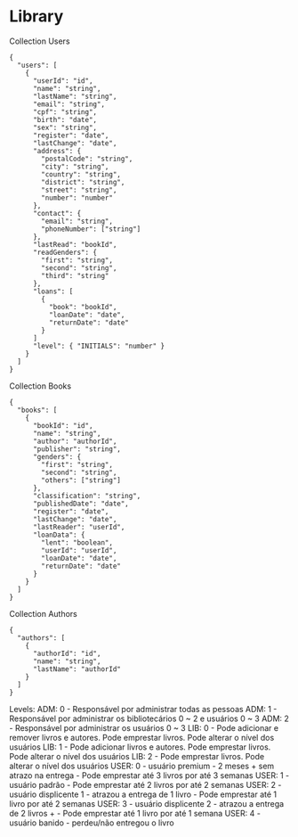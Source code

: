 # Library

Collection Users
```
{
  "users": [
    {
      "userId": "id",
      "name": "string",
      "lastName": "string",
      "email": "string",
      "cpf": "string",
      "birth": "date",
      "sex": "string",
      "register": "date",
      "lastChange": "date",
      "address": {
        "postalCode": "string",
        "city": "string",
        "country": "string",
        "district": "string",
        "street": "string",
        "number": "number"
      },
      "contact": {
        "email": "string",
        "phoneNumber": ["string"]
      },
      "lastRead": "bookId",
      "readGenders": {
        "first": "string",
        "second": "string",
        "third": "string"
      },
      "loans": [
        {
          "book": "bookId",
          "loanDate": "date",
          "returnDate": "date"
        }
      ]
      "level": { "INITIALS": "number" }
    }
  ]
}
```

Collection Books
```
{
  "books": [
    {
      "bookId": "id",
      "name": "string",
      "author": "authorId",
      "publisher": "string",
      "genders": {
        "first": "string",
        "second": "string",
        "others": ["string"]
      },
      "classification": "string",
      "publishedDate": "date",
      "register": "date",
      "lastChange": "date",
      "lastReader": "userId",
      "loanData": {
        "lent": "boolean",
        "userId": "userId",
        "loanDate": "date",
        "returnDate": "date"
      }
    }
  ]
}
```

Collection Authors
```
{
  "authors": [
    {
      "authorId": "id",
      "name": "string",
      "lastName": "authorId"
    }
  ]
}
```

Levels:
ADM:  0 - Responsável por administrar todas as pessoas
ADM:  1 - Responsável por administrar os bibliotecários 0 ~ 2 e usuários 0 ~ 3
ADM:  2 - Responsável por administrar os usuários 0 ~ 3
LIB:  0 - Pode adicionar e remover livros e autores. Pode emprestar livros. Pode alterar o nível dos usuários
LIB:  1 - Pode adicionar livros e autores. Pode emprestar livros. Pode alterar o nível dos usuários
LIB:  2 - Pode emprestar livros. Pode alterar o nível dos usuários
USER: 0 - usuário premium - 2 meses + sem atrazo na entrega - Pode emprestar até 3 livros por até 3 semanas
USER: 1 - usuário padrão - Pode emprestar até 2 livros por até 2 semanas
USER: 2 - usuário displicente 1 - atrazou a entrega de 1 livro - Pode emprestar até 1 livro por até 2 semanas
USER: 3 - usuário displicente 2 - atrazou a entrega de 2 livros + - Pode emprestar até 1 livro por até 1 semana
USER: 4 - usuário banido - perdeu/não entregou o livro
